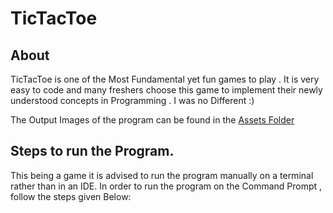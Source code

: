 # TicTacToe

## About 

TicTacToe is one of the Most Fundamental yet fun games to play . It is very easy to code and many freshers choose this game to implement their newly understood concepts in Programming . I was no Different :)

The Output Images of the program can be found in the <a href="https://github.com/BhakeSart/TicTacToe/tree/main/assests">Assets Folder</a>

## Steps to run the Program.

This being a game it is advised to run the program manually on a terminal rather than in an IDE. In order to run the program on the Command Prompt , follow the steps given Below:

